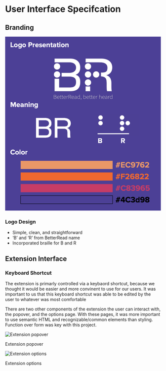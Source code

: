 # User Interface Specifcation

## Branding
![image](logo-design.png)

### Logo Design
- Simple, clean, and straightforward
- ‘B’ and ‘R’ from BetterRead name
- Incorporated braille for B and R
 
 ## Extension Interface 
 
 ### Keyboard Shortcut
 
The extension is primarly controlled via a keybaord shortcut, because we thought it would be easier and more convinent to use for our users. It was important to us that this keyboard shortcut was able to be edited by the user to whatever was most comfortable 

There are two other components of the extension the user can interact with, the popover, and the options page. With these pages, it was more important to use semantic HTML and recognizable/common elements than styling. Function over form was key with this project. 

![Extension popover](https://camo.githubusercontent.com/65d5be6f3ef7fc9694cd041cbec8634032de4aa3d331903a92421ab4644ee330/68747470733a2f2f692e696d6775722e636f6d2f434d4c7730726a2e706e67)

Extension popover

![Extension options](https://camo.githubusercontent.com/9b7199ecb88e3935d53060e8b97175ee4073903f8a670d1bf713f8fc58ca06cc/68747470733a2f2f692e696d6775722e636f6d2f656b3369337a6d2e706e67)

Extension options


